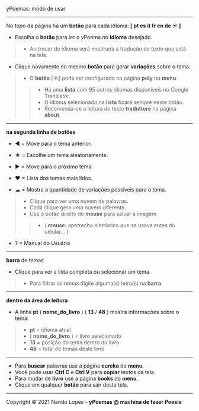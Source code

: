 yPoemas: modo de usar  
___

No topo da página há um **botão** para cada idioma: **[ pt es it fr en de ☀ ]**  

- Escolha o **botão** para ler o yPoema no **idioma** desejado.  
> - Ao trocar de idioma será mostrada a tradução do texto que está na tela.  
- Clique novamente no mesmo **botão** para gerar **variações** sobre o tema.  
> - O **botão** [☀] pode ser configurado na página **poly** no **menu**.  
>> - Há uma **lista** com 95 outros idiomas disponíveis no Google Translator.  
>> - O idioma selecionado na **lista** ficará sempre neste botão.  
>> - Recomenda-se a leitura do texto **traduttore** na página **about**.  
___

**na segunda linha de botões**  

- ◀ = Move para o tema anterior.  
- ★ = Escolhe um tema aleatoriamente.  
- ▶ = Move para o próximo tema.  
- ❤ = Lista dos temas mais lidos.  

- ☁  = Mostra a quantidade de variações possíveis para o tema.  
> - Clique para ver uma nuvem de palavras.  
> - Cada clique gera uma nuvem diferente.  
> - Use o botão direito do **mouse** para salvar a imagem.  
>> - ( ***mouse:*** apetrecho eletrônico que se usava antes do celular... )  

- ?  = Manual do Usuário  
___

**barra** de temas  
- Clique para ver a lista completa ou selecionar um tema.  
> - Para filtrar os temas digite alguma(s) letra(s) na **barra**.  
___
**dentro da área de leitura**  

- A linha **pt** ( **nome_do_livro** ) ( **13** / **48** ) mostra informações sobre o tema:  
> - **pt** = idioma atual  
> - ( **nome_do_livro** ) = livro selecionado  
> - **13**  = posição do tema dentro do livro  
> - **48**  = total de temas deste livro  
___

- Para **buscar** palavras use a página **eureka** do **menu**.  
- Você pode usar **Ctrl C** e **Ctrl V** para **copiar** textos da tela.  
- Para mudar de **livro** use a página **books** do **menu**.  
- Clique em qualquer **botão** para sair desta tela.  
___

Copyright © 2021 Nando Lopes - **yPoemas @ machina de fazer Poesia**
